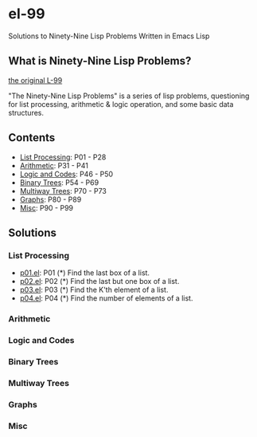 # el-99
Solutions to Ninety-Nine Lisp Problems Written in Emacs Lisp

## What is Ninety-Nine Lisp Problems?
[the original L-99](https://www.ic.unicamp.br/~meidanis/courses/mc336/2006s2/funcional/L-99_Ninety-Nine_Lisp_Problems.html)

"The Ninety-Nine Lisp Problems" is a series of lisp problems,
questioning for list processing, arithmetic & logic operation,
and some basic data structures.

## Contents
- [List Processing](#list-processing): P01 - P28
- [Arithmetic](#arithmetic): P31 - P41
- [Logic and Codes](#logic-and-codes): P46 - P50
- [Binary Trees](#binary-trees): P54 - P69
- [Multiway Trees](#multiway-trees): P70 - P73
- [Graphs](#graphs): P80 - P89
- [Misc](#misc): P90 - P99

## Solutions

### List Processing

- [p01.el](sol/p01.el): P01 (*) Find the last box of a list.
- [p02.el](sol/p02.el): P02 (*) Find the last but one box of a list.
- [p03.el](sol/p03.el): P03 (*) Find the K'th element of a list.
- [p04.el](sol/p04.el): P04 (*) Find the number of elements of a list.

### Arithmetic

### Logic and Codes

### Binary Trees

### Multiway Trees

### Graphs

### Misc
